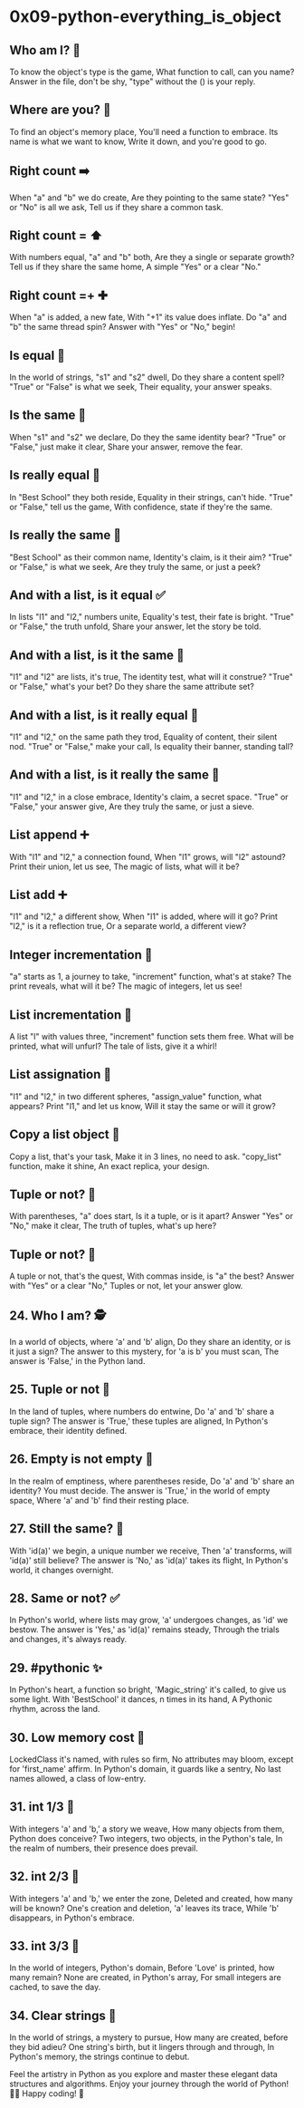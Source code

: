 # 0x09-python-everything_is_object

## Who am I? 🧐

To know the object's type is the game,
What function to call, can you name?
Answer in the file, don't be shy,
"type" without the () is your reply.

## Where are you? 🧭

To find an object's memory place,
You'll need a function to embrace.
Its name is what we want to know,
Write it down, and you're good to go.

## Right count ➡️

When "a" and "b" we do create,
Are they pointing to the same state?
"Yes" or "No" is all we ask,
Tell us if they share a common task.

## Right count = ⬆️

With numbers equal, "a" and "b" both,
Are they a single or separate growth?
Tell us if they share the same home,
A simple "Yes" or a clear "No."

## Right count =+ ✚

When "a" is added, a new fate,
With "+1" its value does inflate.
Do "a" and "b" the same thread spin?
Answer with "Yes" or "No," begin!

## Is equal 🤝

In the world of strings, "s1" and "s2" dwell,
Do they share a content spell?
"True" or "False" is what we seek,
Their equality, your answer speaks.

## Is the same 👯

When "s1" and "s2" we declare,
Do they the same identity bear?
"True" or "False," just make it clear,
Share your answer, remove the fear.

## Is really equal 🌟

In "Best School" they both reside,
Equality in their strings, can't hide.
"True" or "False," tell us the game,
With confidence, state if they're the same.

## Is really the same 🌟

"Best School" as their common name,
Identity's claim, is it their aim?
"True" or "False," is what we seek,
Are they truly the same, or just a peek?

## And with a list, is it equal ✅

In lists "l1" and "l2," numbers unite,
Equality's test, their fate is bright.
"True" or "False," the truth unfold,
Share your answer, let the story be told.

## And with a list, is it the same 🔄

"l1" and "l2" are lists, it's true,
The identity test, what will it construe?
"True" or "False," what's your bet?
Do they share the same attribute set?

## And with a list, is it really equal 🔄

"l1" and "l2," on the same path they trod,
Equality of content, their silent nod.
"True" or "False," make your call,
Is equality their banner, standing tall?

## And with a list, is it really the same 🧩

"l1" and "l2," in a close embrace,
Identity's claim, a secret space.
"True" or "False," your answer give,
Are they truly the same, or just a sieve.

## List append ➕

With "l1" and "l2," a connection found,
When "l1" grows, will "l2" astound?
Print their union, let us see,
The magic of lists, what will it be?

## List add ➕

"l1" and "l2," a different show,
When "l1" is added, where will it go?
Print "l2," is it a reflection true,
Or a separate world, a different view?

## Integer incrementation 🔢

"a" starts as 1, a journey to take,
"increment" function, what's at stake?
The print reveals, what will it be?
The magic of integers, let us see!

## List incrementation 🔢

A list "l" with values three,
"increment" function sets them free.
What will be printed, what will unfurl?
The tale of lists, give it a whirl!

## List assignation 🧬

"l1" and "l2," in two different spheres,
"assign_value" function, what appears?
Print "l1," and let us know,
Will it stay the same or will it grow?

## Copy a list object 📜

Copy a list, that's your task,
Make it in 3 lines, no need to ask.
"copy_list" function, make it shine,
An exact replica, your design.

## Tuple or not? 🤔

With parentheses, "a" does start,
Is it a tuple, or is it apart?
Answer "Yes" or "No," make it clear,
The truth of tuples, what's up here?

## Tuple or not? 🤔

A tuple or not, that's the quest,
With commas inside, is "a" the best?
Answer with "Yes" or a clear "No,"
Tuples or not, let your answer glow.

## 24. Who I am? 🕵️

In a world of objects, where 'a' and 'b' align,
Do they share an identity, or is it just a sign?
The answer to this mystery, for 'a is b' you must scan,
The answer is 'False,' in the Python land.

## 25. Tuple or not 🧮

In the land of tuples, where numbers do entwine,
Do 'a' and 'b' share a tuple sign?
The answer is 'True,' these tuples are aligned,
In Python's embrace, their identity defined.

## 26. Empty is not empty 🧹

In the realm of emptiness, where parentheses reside,
Do 'a' and 'b' share an identity? You must decide.
The answer is 'True,' in the world of empty space,
Where 'a' and 'b' find their resting place.

## 27. Still the same? 🔄

With 'id(a)' we begin, a unique number we receive,
Then 'a' transforms, will 'id(a)' still believe?
The answer is 'No,' as 'id(a)' takes its flight,
In Python's world, it changes overnight.

## 28. Same or not? ✅

In Python's world, where lists may grow,
'a' undergoes changes, as 'id' we bestow.
The answer is 'Yes,' as 'id(a)' remains steady,
Through the trials and changes, it's always ready.

## 29. #pythonic ✨

In Python's heart, a function so bright,
'Magic_string' it's called, to give us some light.
With 'BestSchool' it dances, n times in its hand,
A Pythonic rhythm, across the land.

## 30. Low memory cost 🧩

LockedClass it's named, with rules so firm,
No attributes may bloom, except for 'first_name' affirm.
In Python's domain, it guards like a sentry,
No last names allowed, a class of low-entry.

## 31. int 1/3 🔢

With integers 'a' and 'b,' a story we weave,
How many objects from them, Python does conceive?
Two integers, two objects, in the Python's tale,
In the realm of numbers, their presence does prevail.

## 32. int 2/3 🔢

With integers 'a' and 'b,' we enter the zone,
Deleted and created, how many will be known?
One's creation and deletion, 'a' leaves its trace,
While 'b' disappears, in Python's embrace.

## 33. int 3/3 🔢

In the world of integers, Python's domain,
Before 'Love' is printed, how many remain?
None are created, in Python's array,
For small integers are cached, to save the day.

## 34. Clear strings 📜

In the world of strings, a mystery to pursue,
How many are created, before they bid adieu?
One string's birth, but it lingers through and through,
In Python's memory, the strings continue to debut.

Feel the artistry in Python as you explore and master these elegant data structures and algorithms. Enjoy your journey through the world of Python! 🚀🐍 Happy coding! 🎉